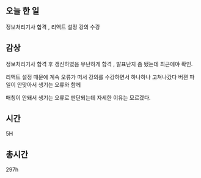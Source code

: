 ## 오늘 한 일
정보처리기사 합격 , 리액트 설정 강의 수강
## 감상

정보처리기사 합격 후 갱신하였음 무난하게 합격 , 발표난지 좀 됐는데 최근에야 확인.

리액트 설정 때문에 계속 오류가 떠서 강의를 수강하면서 하나하나 고쳐나갔다 버젼 파일이 안맞아서 생기는 오류와 함께

매칭이 안돼서 생기는 오류로 판단되는데 자세한 이유는 모르겠다.


## 시간 

5H

## 총시간

297h
